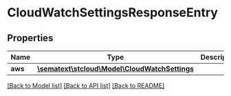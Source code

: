 # CloudWatchSettingsResponseEntry

## Properties
Name | Type | Description | Notes
------------ | ------------- | ------------- | -------------
**aws** | [**\sematext\stcloud\Model\CloudWatchSettings**](CloudWatchSettings.md) |  | [optional] 

[[Back to Model list]](../../README.md#documentation-for-models) [[Back to API list]](../../README.md#documentation-for-api-endpoints) [[Back to README]](../../README.md)

